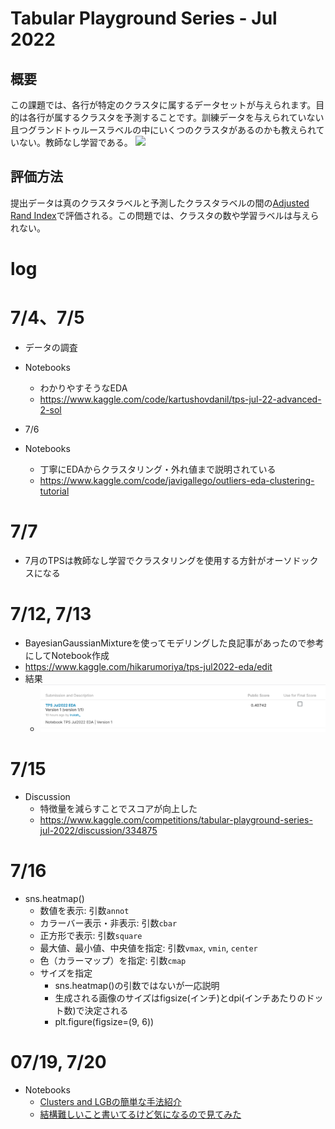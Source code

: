 # Tabular Playground Series - Jul 2022
## 概要
この課題では、各行が特定のクラスタに属するデータセットが与えられます。目的は各行が属するクラスタを予測することです。訓練データを与えられていない且つグランドトゥルースラベルの中にいくつのクラスタがあるのかも教えられていない。教師なし学習である。
![](2022-07-03-21-29-20.png)

## 評価方法
提出データは真のクラスタラベルと予測したクラスタラベルの間の[Adjusted Rand Index](https://en.wikipedia.org/wiki/Rand_index)で評価される。この問題では、クラスタの数や学習ラベルは与えられない。

# log

# 7/4、7/5
* データの調査
* Notebooks
    * わかりやすそうなEDA
    * https://www.kaggle.com/code/kartushovdanil/tps-jul-22-advanced-2-sol

* 7/6
* Notebooks
    * 丁寧にEDAからクラスタリング・外れ値まで説明されている
    * https://www.kaggle.com/code/javigallego/outliers-eda-clustering-tutorial

# 7/7
* 7月のTPSは教師なし学習でクラスタリングを使用する方針がオーソドックスになる

# 7/12, 7/13
* BayesianGaussianMixtureを使ってモデリングした良記事があったので参考にしてNotebook作成
* https://www.kaggle.com/hikarumoriya/tps-jul2022-eda/edit
* 結果
    * ![](2022-07-14-09-38-13.png)

# 7/15
* Discussion
    * 特徴量を減らすことでスコアが向上した
    * https://www.kaggle.com/competitions/tabular-playground-series-jul-2022/discussion/334875

# 7/16
* sns.heatmap()
    * 数値を表示: 引数`annot`
    * カラーバー表示・非表示: 引数`cbar`
    * 正方形で表示: 引数`square`
    * 最大値、最小値、中央値を指定: 引数`vmax`, `vmin`, `center`
    * 色（カラーマップ）を指定: 引数`cmap`
    * サイズを指定
        * sns.heatmap()の引数ではないが一応説明
        * 生成される画像のサイズはfigsize(インチ)とdpi(インチあたりのドット数)で決定される
        * plt.figure(figsize=(9, 6))

# 07/19, 7/20
* Notebooks
    * [Clusters and LGBの簡単な手法紹介](https://www.kaggle.com/code/ricopue/tps-jul22-clusters-and-lgb)
    * [結構難しいこと書いてるけど気になるので見てみた](https://www.kaggle.com/code/samuelcortinhas/poisson-hybrid-mixture-models)